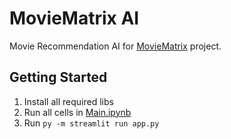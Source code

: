 # MovieMatrix AI

Movie Recommendation AI for [MovieMatrix](https://github.com/dlaska888/MovieMatrix-Frontend) project.

## Getting Started

1. Install all required libs
2. Run all cells in [Main.ipynb](Main.ipynb)
3. Run ```py -m streamlit run app.py```
